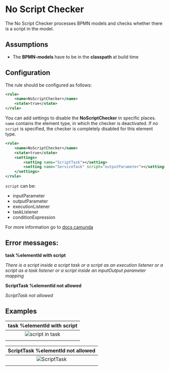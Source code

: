 No Script Checker
================================= 
The No Script Checker processes BPMN models and checks whether there is a script in the model.

## Assumptions
- The **BPMN-models** have to be in the **classpath** at build time

## Configuration
The rule should be configured as follows:
```xml
<rule>
	<name>NoScriptChecker</name>
	<state>true</state>
</rule>

```

You can add settings to disable the **NoScriptChecker** in specific places. 
`name` contains the element type, in which the checker is deactivated.
If no `script` is specified, the checker is completely disabled for this element type.

``` xml
<rule>
	<name>NoScriptChecker</name>
	<state>true</state>
	<settings>
		<setting name="ScriptTask"></setting>
		<setting name="ServiceTask" script="outputParameter"></setting>
	</settings>
</rule>
```

`script` can be:
- inputParameter
- outputParameter
- executionListener
- taskListener
- conditionExpression

For more information go to [docs camunda](https://docs.camunda.org/manual/7.7/user-guide/process-engine/scripting/)

## Error messages:
**task %elementId with script**

_There is a script inside a script task or a script as an execution listener or a script as a task listener or a script inside an inputOutput parameter mapping_


**ScriptTask %elementId not allowed**

_ScriptTask not allowed_

## Examples

| **task %elementId with script**                                                                        | 
|:------------------------------------------------------------------------------------------------------:| 
|![script in task](img/NoScriptChecker_task.PNG "There is a script inside a script task or a script as an execution listener or a script as a task listener or a script inside an inputOutput parameter mapping")    |
| |

| **ScriptTask %elementId not allowed**                                                |
|:------------------------------------------------------------------------------------------------------:| 
![ScriptTask](img/NoScriptChecker_scripttask.PNG "ScriptTask not allowed")      |
| |
